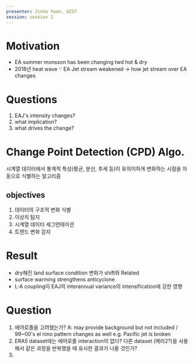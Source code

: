 ```yaml
---
presenter: Jinho Yoon, GIST
session: session 2
---
```

# Motivation
- EA summer monsson has been changing twd hot & dry
- 2018년 heat wave $\because$ EA Jet stream weakened 
$\rightarrow$ how jet stream over EA changes

# Questions
1. EAJ's intensity changes?
2. what implication?
3. what drives the change?

# Change Point Detection (CPD) Algo.
시계열 데이터에서 통계적 특성(평균, 분산, 추세 등)이 유의미하게 변화하는 시점을 자동으로 식별하는 알고리즘
## objectives 
1. 데이터의 구조적 변화 식별 
2. 이상치 탐지 
3. 시계열 데이터 세그먼테이션 
4. 트렌드 변화 감지

# Result
- dry해진 land surface condition 변화가 shift와 Related
- surface warming strengthens anticyclone
- L-A coupling이 EAJ의 interannual variance의 intensification에 강한 영향

# Question
1. 에어로졸을 고려했는가?
   A: may provide background but not included / 99~00's el nino pattern changes as well
   e.g. Pacific jet is broken
2. ERA5 dataset에는 에어로졸 interaction이 없다? 다른 dataset (메라2?)을 사용해서 같은 과정을 반복했을 때 유사한 결과가 나올 것인가?
3. 
